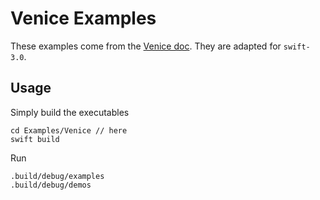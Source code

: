 # Venice Examples

These examples come from the [Venice doc](https://github.com/VeniceX/Venice). They are adapted for `swift-3.0`.

## Usage
Simply build the executables

    cd Examples/Venice // here
    swift build

Run

    .build/debug/examples
    .build/debug/demos
